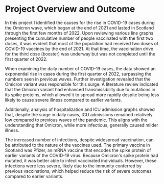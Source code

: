 # Project Overview and Outcome

In this project I identified the causes for the rise in COVID-19 cases during the Omicron wave, which began at the end of 2021 and lasted in Scotland through the first few months of 2022. Upon reviewing various line graphs presenting the cumulative number of people vaccinated with the first two doses, it was evident that most of the population had received two doses of COVID-19 vaccines by the end of 2021. At that time, the vaccination drive for the third dose (booster) was underway but was not completed until the first quarter of 2022.

When examining the daily number of COVID-19 cases, the data showed an exponential rise in cases during the first quarter of 2022, surpassing the numbers seen in previous waves. Further investigation revealed that the Omicron variant was responsible for this surge. A literature review indicated that the Omicron variant had enhanced transmissibility due to mutations in its spike proteins, which allowed it to spread more rapidly despite being less likely to cause severe illness compared to earlier variants.

Additionally, analysis of hospitalization and ICU admission graphs showed that, despite the surge in daily cases, ICU admissions remained relatively low compared to previous waves of the pandemic. This aligns with the understanding that Omicron, while more infectious, generally caused milder illness.

The increased number of infections, despite widespread vaccination, can be attributed to the nature of the vaccines used. The primary vaccine in Scotland was Pfizer, an mRNA vaccine that encodes the spike protein of earlier variants of the COVID-19 virus. Because Omicron's spike protein had mutated, it was better able to infect vaccinated individuals. However, these infections were less severe, likely due to the immunity conferred by previous vaccinations, which helped reduce the risk of severe outcomes compared to earlier variants.
